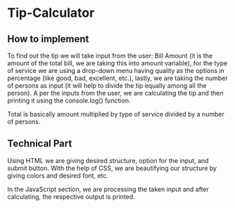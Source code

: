 # Tip-Calculator

## How to implement

To find out the tip we will take input from the user: Bill Amount (it is the amount of the total bill, we are taking this into amount variable), for the type of service we are using a drop-down menu having quality as the options in percentage (like good, bad, excellent, etc.), lastly, we are taking the number of persons as input (it will help to divide the tip equally among all the person). A per the inputs from the user, we are calculating the tip and then printing it using the console.log() function.

Total is basically amount multiplied by type of service divided by a number of persons.

## Technical Part

Using HTML we are giving desired structure, option for the input, and submit button. With the help of CSS, we are beautifying our structure by giving colors and desired font, etc.

In the JavaScript section, we are processing the taken input and after calculating, the respective output is printed.
